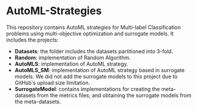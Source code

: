# AutoML-Strategies

This repository contains AutoML strategies for Multi-label Classification problems using multi-objective optimization and surrogate models. It includes the projects:
* **Datasets**: the folder includes the datasets partitioned into 3-fold.
* **Random**: implementation of Random Algorithm.
* **AutoMLS**: implementation of AutoML strategy.
* **AutoMLS_SM**: implementation of AutoML strategy based in surrogate models. We did not add the surrogate models to this project due to GitHsb's upload size limitation.
* **SurrogateModel**: contains implementations for creating the meta-datasets from the metrics files; and obtaining the surrogate models from the meta-datasets.
